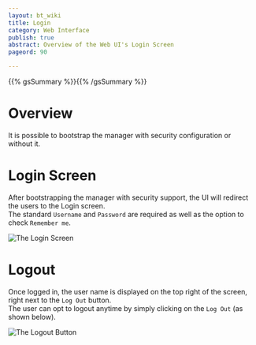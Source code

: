 ```yaml
---
layout: bt_wiki
title: Login
category: Web Interface
publish: true
abstract: Overview of the Web UI's Login Screen
pageord: 90

---
```


{{% gsSummary %}}{{% /gsSummary %}}

# Overview
It is possible to bootstrap the manager with security configuration or without it.

# Login Screen
After bootstrapping the manager with security support, the UI will redirect the users to the Login screen.<br>
The standard `Username` and `Password` are required as well as the option to check `Remember me`. <br>

![The Login Screen](images/ui/ui-login-screen.png)

# Logout
Once logged in, the user name is displayed on the top right of the screen, right next to the `Log Out` button. <br>
The user can opt to logout anytime by simply clicking on the `Log Out` (as shown below). <br>

![The Logout Button](images/ui/ui-logout-button.png)